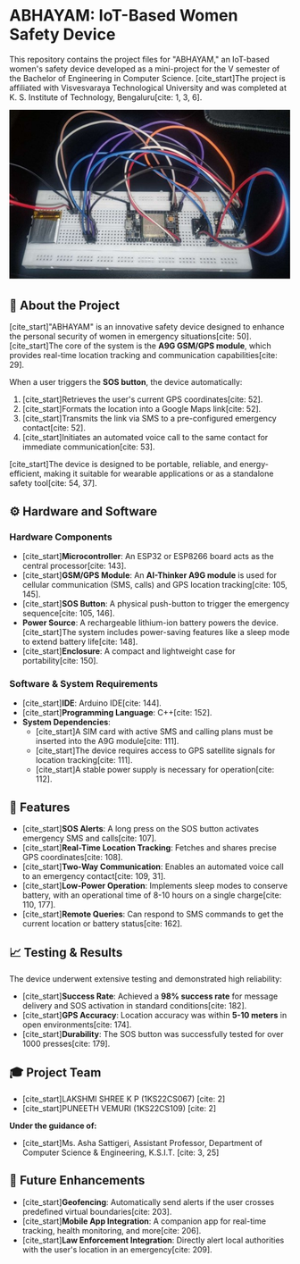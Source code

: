 # ABHAYAM: IoT-Based Women Safety Device

This repository contains the project files for "ABHAYAM," an IoT-based women's safety device developed as a mini-project for the V semester of the Bachelor of Engineering in Computer Science. [cite_start]The project is affiliated with Visvesvaraya Technological University and was completed at K. S. Institute of Technology, Bengaluru[cite: 1, 3, 6].

![Abhayam Device](Abhayam_Device.jpg)

## 📝 About the Project

[cite_start]"ABHAYAM" is an innovative safety device designed to enhance the personal security of women in emergency situations[cite: 50]. [cite_start]The core of the system is the **A9G GSM/GPS module**, which provides real-time location tracking and communication capabilities[cite: 29].

When a user triggers the **SOS button**, the device automatically:
1.  [cite_start]Retrieves the user's current GPS coordinates[cite: 52].
2.  [cite_start]Formats the location into a Google Maps link[cite: 52].
3.  [cite_start]Transmits the link via SMS to a pre-configured emergency contact[cite: 52].
4.  [cite_start]Initiates an automated voice call to the same contact for immediate communication[cite: 53].

[cite_start]The device is designed to be portable, reliable, and energy-efficient, making it suitable for wearable applications or as a standalone safety tool[cite: 54, 37].

## ⚙️ Hardware and Software

### Hardware Components
* [cite_start]**Microcontroller**: An ESP32 or ESP8266 board acts as the central processor[cite: 143].
* [cite_start]**GSM/GPS Module**: An **AI-Thinker A9G module** is used for cellular communication (SMS, calls) and GPS location tracking[cite: 105, 145].
* [cite_start]**SOS Button**: A physical push-button to trigger the emergency sequence[cite: 105, 146].
* **Power Source**: A rechargeable lithium-ion battery powers the device. [cite_start]The system includes power-saving features like a sleep mode to extend battery life[cite: 148].
* [cite_start]**Enclosure**: A compact and lightweight case for portability[cite: 150].

### Software & System Requirements
* [cite_start]**IDE**: Arduino IDE[cite: 144].
* [cite_start]**Programming Language**: C++[cite: 152].
* **System Dependencies**:
    * [cite_start]A SIM card with active SMS and calling plans must be inserted into the A9G module[cite: 111].
    * [cite_start]The device requires access to GPS satellite signals for location tracking[cite: 111].
    * [cite_start]A stable power supply is necessary for operation[cite: 112].

## 🚀 Features
* [cite_start]**SOS Alerts**: A long press on the SOS button activates emergency SMS and calls[cite: 107].
* [cite_start]**Real-Time Location Tracking**: Fetches and shares precise GPS coordinates[cite: 108].
* [cite_start]**Two-Way Communication**: Enables an automated voice call to an emergency contact[cite: 109, 31].
* [cite_start]**Low-Power Operation**: Implements sleep modes to conserve battery, with an operational time of 8-10 hours on a single charge[cite: 110, 177].
* [cite_start]**Remote Queries**: Can respond to SMS commands to get the current location or battery status[cite: 162].

## 📈 Testing & Results
The device underwent extensive testing and demonstrated high reliability:
* [cite_start]**Success Rate**: Achieved a **98% success rate** for message delivery and SOS activation in standard conditions[cite: 182].
* [cite_start]**GPS Accuracy**: Location accuracy was within **5-10 meters** in open environments[cite: 174].
* [cite_start]**Durability**: The SOS button was successfully tested for over 1000 presses[cite: 179].

## 🎓 Project Team
* [cite_start]LAKSHMI SHREE K P (1KS22CS067) [cite: 2]
* [cite_start]PUNEETH VEMURI (1KS22CS109) [cite: 2]


**Under the guidance of:**
* [cite_start]Ms. Asha Sattigeri, Assistant Professor, Department of Computer Science & Engineering, K.S.I.T. [cite: 3, 25]

## 🔮 Future Enhancements
* [cite_start]**Geofencing**: Automatically send alerts if the user crosses predefined virtual boundaries[cite: 203].
* [cite_start]**Mobile App Integration**: A companion app for real-time tracking, health monitoring, and more[cite: 206].
* [cite_start]**Law Enforcement Integration**: Directly alert local authorities with the user's location in an emergency[cite: 209].